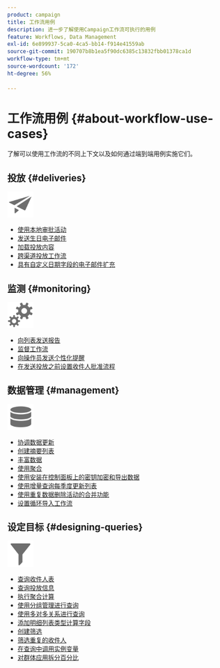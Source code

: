```yaml
---
product: campaign
title: 工作流用例
description: 进一步了解使用Campaign工作流可执行的用例
feature: Workflows, Data Management
exl-id: 6e899937-5ca0-4ca5-bb14-f914e41559ab
source-git-commit: 190707b8b1ea5f90dc6385c13832fbb01378ca1d
workflow-type: tm+mt
source-wordcount: '172'
ht-degree: 56%

---
```


# 工作流用例 {#about-workflow-use-cases}

了解可以使用工作流的不同上下文以及如何通过端到端用例实施它们。

## 投放 {#deliveries}

<img src="assets/do-not-localize/icon_send.svg" width="60px">

* [使用本地审批活动](local-approval-activity.md)
* [发送生日电子邮件](send-a-birthday-email.md)
* [加载投放内容](load-delivery-content.md)
* [跨渠道投放工作流](cross-channel-delivery-workflow.md)
* [具有自定义日期字段的电子邮件扩充](email-enrichment-with-custom-date-fields.md)

## 监测 {#monitoring}

<img src="assets/do-not-localize/icon_monitoring.svg" width="60px">

* [向列表发送报告](send-a-report-to-a-list.md)
* [监督工作流](workflow-supervision.md)
* [向操作员发送个性化提醒](send-alerts-to-operators.md)
* [在发送投放之前设置收件人批准流程](local-approval-activity.md)

## 数据管理 {#management}

<img src="assets/do-not-localize/icon_manage.svg" width="60px">

* [协调数据更新](coordinate-data-updates.md)
* [创建摘要列表](create-a-summary-list.md)
* [丰富数据](enrich-data.md)
* [使用聚合](using-aggregates.md)
* [使用安装在控制面板上的密钥加密和导出数据](use-workflow-data.md#use-case-gpg-encrypt)
* [使用增量查询每季度更新列表](quarterly-list-update.md)
* [使用重复数据删除活动的合并功能](deduplication-merge.md)
* [设置循环导入工作流](recurring-import-workflow.md)

## 设定目标 {#designing-queries}

<img src="assets/do-not-localize/icon_filter.svg" width="60px">

* [查询收件人表](querying-recipient-table.md)
* [查询投放信息](query-delivery-info.md)
* [执行聚合计算](compute-aggregates.md)
* [使用分组管理进行查询](query-grouping-management.md)
* [使用多对多关系进行查询](query-many-to-many-relationship.md)
* [添加明细列表类型计算字段](adding-enumeration-type-calculated-field.md)
* [创建筛选](create-a-filter.md)
* [筛选重复的收件人](filter-duplicated-recipients.md)
* [在查询中调用实例变量](javascript-scripts-and-templates.md#calling-an-instance-variable-in-a-query)
* [对群体应用拆分百分比](javascript-scripts-and-templates.md#example)
